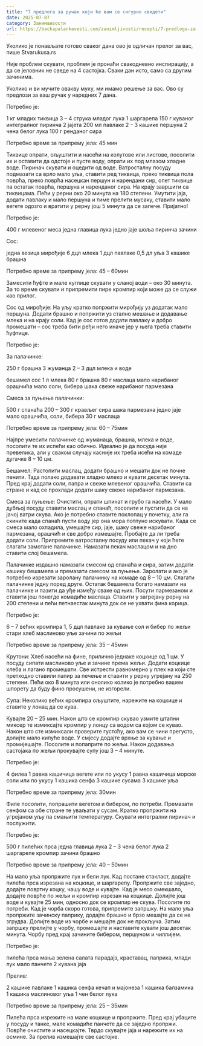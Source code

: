 ```yaml
---
title: "7 предлога за ручак који ће вам се сигурно свидети"
date: 2025-07-07
category: Занимљивости
url: https://backapalankavesti.com/zanimljivosti/recepti/7-predloga-za-rucak-koji-ce-vam-se-sigurno-svideti/
---
```


Уколико је понављате готово сваког дана ово је одличан прелог за вас, пише Stvarukusa.rs

Није проблем скувати, проблем је пронаћи свакодневно инспирацију, а да се јеловник не сведе на 4 састојка. Сваки дан исто, само са другим зачинима.

Уколико и ви мучите овакву муку, ми имамо решење за вас. Ово су предлози за ваш ручак у наредних 7 дана.

Потребно је:

1 кг младих тиквица
3 – 4 струка младог лука
1 шаргарепа
150 г куваног интегралног пиринча
2 јајета
200 мл павлаке
2 – 3 кашике першуна
2 чена белог лука
100 г ренданог сира

Потребно време за припрему јела: 45 мин

Тиквице опрати, ољуштити и насећи на колутове или листове, посолити их и оставити да одстоје и пусте воду, опрати их под млазом хладне воде. Пиринач скувати и оцедити од воде. Ватросталну посуду подмазати са врло мало уља, ставити ред тиквица, преко тиквица пола поврћа, преко поврћа насецкан першун и нарендани сир, опет тиквице па остатак поврћа, першуна и наренданог сира. На крају завршити са тиквицама. Пећи у рерни око 20 минута на 180 степени. Умутити јаја, додати павлаку и мало першуна и тиме прелити мусаку, ставити мало вегете одозго и вратити у рерну још 5 минута да се запече. Пријатно!

Потребно је:

400 г млевеног меса
једна главица лука
једно јаје
шоља пиринча
зачини

Сос:

једна везица мирођије
6 дцл млека
1 дцл павлаке
0,5 дл уља
3 кашике брашна

Потребно време за припрему јела: 45 – 60мин

Замесити ћуфте и мале куглице скувати у сланој води – око 30 минута. За то време скувати и припремити пире кромпир који може да се служи као прилог.

Сос од мирођије: На уљу кратко попржити мирођију уз додатак мало першуна. Додати брашно и попржити уз стално мешање и додавање млека и на крају соли. Кад је сос готов додати павлаку и добро промешати – сос треба бити ређи него иначе јер у њега треба ставити ћуфтице.

Потребно је:

За палачинке:

250 г брашна
3 жуманца
2 – 3 дцл млека и воде

бешамел сос
1 л млека
80 г брашна
80 г маслаца
мало нарибаног орашчића
мало соли, бибера
шака свеже нарибаног пармезана

Смеса за пуњење палачинки:

500 г спанаћа
200 – 300 г крављег сира
шака пармезана
једно јаје
мало орашчића, соли, бибера
30 г маслаца

Потребно време за припрему јела: 60 – 75мин

Најпре умесити палачинке од жуманаца, брашна, млека и воде, посолити те их испећи као обично. Идеално је да посуда није превелика, али у сваком случају касније их треба исећи на комаде дугачке 8 – 10 цм.

Бешамел: Растопити маслац, додати брашно и мешати док не почне пенити. Тада полако додавати хладно млеко и кувати десетак минута. Пред крај додати соли, папра и свеже млевеног орашчића. Ставити са стране и кад се прохлади додати шаку свеже нарибаног пармезана.

Смеса за пуњење: Очистити, опрати шпинат и грубо га насећи. У мало дубљој посуду ставити маслац и спанаћ, посолити и пустити да се на јачој ватри скува. Ако је потребно ставите поклопац у почетку, али га скините када спанаћ пусти воду јер она мора потпуно искувати. Када се смеса мало охладила, умешајте сир, јаје, шаку свеже нарибаног пармезана, орашчић и све добро измешајте. Пробајте да ли треба додати соли. Припремите ватросталну посуду или пекач у који ћете слагати замотане палачинке. Намазати пекач маслацом и на дно ставити слој бешамела.

Палачинке издашно намазати смесом од спанаћа и сира, затим додати кашику бешамела и премазати смесом за пуњење. Заролати и ако је потребно изрезати заролану палачинку на комаде од 8 – 10 цм. Слагати палачинке једну поред друге. Остатак бешамела богато намазати на палачинке и пазити да уђе између сваке од њих. Посути пармезаном и ставити још понегде комадиће маслаца. Ставити у загрејану рерну на 200 степени и пећи петнаестак минута док се не ухвати фина корица.

Потребно је:

6 – 7 већих кромпира
1, 5 дцл павлаке за кување
сол и бибер по жељи
стари хлеб
маслиново уље
зачини по жељи

Потребно време за припрему јела: 35 – 45мин

Крутони: Хлеб насећи на фине, прилично једнаке коцкице од 1 цм. У посуду сипати маслиново уље и зачине према жељи. Додати коцкице хлеба и лагано промешати. Све истрести равномерно у плех на који сте претходно ставили папир за печење и ставити у рерну угрејану на 250 степени. Пећи око 8 минута или онолико колико је потребно вашем шпорету да буду фино просушени, не изгорели.

Супа: Неколико већих кромпира ољуштите, нарежите на коцкице и ставите у лонац да се кува.

Кувајте 20 – 25 мин. Након што се кромпир скувао узмите штапни миксер те измиксајте кромпир у лонцу са водом са којом се кувао. Након што сте измиксали проверите густоћу, ако вам се чини прегусто, долијте мало кипуће воде. У смјесу додајте врхње за кување и промијешајте. Посолите и попаприте по жељи. Након додавања састојака по жељи прокувајте супу још 3 – 4 минуте.

Потребно је:

4 филеа
1 равна кашичица вегете или по укусу
1 равна кашичица морске соли или по укусу
1 кашика сенфа
3 кашике сусама
3 кашике уља

Потребно време за припрему јела: 30мин

Филе посолити, попрашити вегетом и бибером, по потреби. Премазати сенфом са обе стране те уваљати у сусам. Кратко пропржити на угрејаном уљу па смањити температуру. Скувати интегрални пиринач и послужити.

Потребно је:

500 г пилећих прса
једна главица лука
2 – 3 чена белог лука
2 шаргарепе
кромпир
зачини
брашно

Потребно време за припрему јела: 40 – 50мин

На мало уља пропржите лук и бели лук. Кад постане стакласт, додајте пилећа прса изрезана на коцкице, и шаргарепу. Пропржите све заједно, додајте повртну коцку, чашу воде и кувајте. Кад је месо омекшало, додајте поврће по жељи и кромпир изрезан на коцкице. Долијте још воде и кувајте 25 мин, односно док се кромпир не скува. Посолите по потреби. Кад је чорба скоро готова, припремите запршку. На мало уља пропржите зачинску паприку, додајте брашно и брзо мешајте да се не згрудва. Долијте воде из чорбе и мешајте док не прокључа. Затим запршку прелијте у чорбу, промешајте и наставите кувати још десетак минута. Чорбу пред крај зачините бибером, першуном и чиллијем.

Потребно је:

пилећа прса
мања зелена салата
парадајз, краставац, паприка, млади лук
мало панчете
2 кувана јаја

Прелив:

2 кашике павлаке
1 кашика сенфа
кечап и мајонеза
1 кашика балзамика
1 кашика маслиновог уља
1 чен белог лука

Потребно време за припрему јела: 25 – 35мин

Пилећа прса изрежите на мале коцкице и пропржите. Пред крај убаците у посуду и танке, мале комадиће панчете да се заједно пропржи. Поврће очистите и насецкајте. Тврдо скувајте јаја и нарежите их на осмине. За прелив измешајте све састојке.
